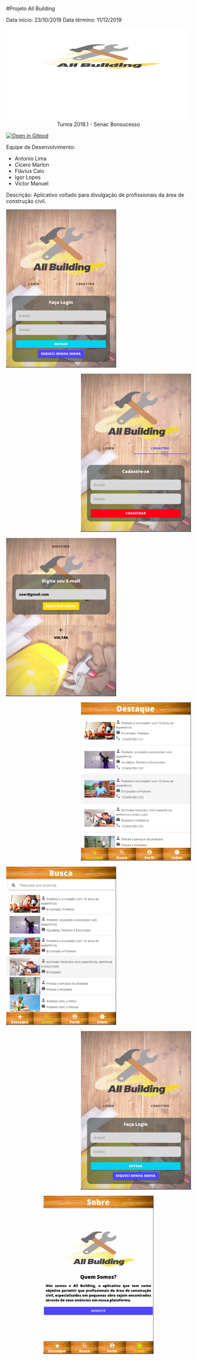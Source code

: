 #Projeto All Building

Data início: 23/10/2019
Data término: 11/12/2019

<p align="center">
<img src="./src/assets/img/sobre.jpg"  height= 250px width="500px">
Turma 2018.1 - Senac Bonsucesso
</p>

[![Open in Gitpod](https://gitpod.io/button/open-in-gitpod.svg)](http://gitpod.io/#https://github.com/Victormbg/AllBuildingApp)
<br>


Equipe de Desenvolvimento:

- Antonio Lima
- Cícero Marlon
- Flávius Caio
- Igor Lopes
- Victor Manuel

Descrição: Aplicativo voltado para divulgação
de profissionais da área de construção civil.

<!-- Login -->
<p align="left">
<img src="./src/assets/img/login.png" width="300px"><br>
</p>

<!-- Cadastro -->
<p align="right">
<img src="./src/assets/img/loginCad.png" width="300px"><br>
</p>

<!-- Redefinir -->
<p align="left">
<img src="./src/assets/img/loginRed.png" width="300px"><br>
</p>

<!-- Destaque -->
<p align="right">
<img src="./src/assets/img/destaque.png" width="300px"><br>
</p>

<!-- Busca -->
<p align="left">
<img src="./src/assets/img/busca.png" width="300px"><br>
</p>

<!-- Perfil -->
<p align="right">
<img src="./src/assets/img/login.png" width="300px"><br>
</p>

<!-- Sobre -->
<p align="center">
<img src="./src/assets/img/Sobre.png" width="300px"><br>
</p>

